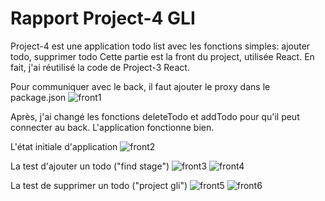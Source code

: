 # Rapport Project-4 GLI

Project-4 est une application todo list avec les fonctions simples: ajouter todo, supprimer todo
Cette partie est la front du project, utilisée React. En fait, j'ai réutilisé la code de Project-3 React. 

Pour communiquer avec le back, il faut ajouter le proxy dans le package.json
![front1](https://user-images.githubusercontent.com/50320578/99122853-62d5d080-25ff-11eb-9abb-6edd6f5eb0bf.png)

Après, j'ai changé les fonctions deleteTodo et addTodo pour qu'il peut connecter au back.
L'application fonctionne bien.

L'état initiale d'application
![front2](https://user-images.githubusercontent.com/50320578/99123433-76ce0200-2600-11eb-9826-fea900043321.png)

La test d'ajouter un todo ("find stage")
![front3](https://user-images.githubusercontent.com/50320578/99123596-c6143280-2600-11eb-8596-089a0b8bfd22.png)
![front4](https://user-images.githubusercontent.com/50320578/99123603-c90f2300-2600-11eb-8ca1-61cbb39ecacd.png)

La test de supprimer un todo ("project gli")
![front5](https://user-images.githubusercontent.com/50320578/99123810-3de25d00-2601-11eb-8d2d-6fde2da3ecbd.png)
![front6](https://user-images.githubusercontent.com/50320578/99123811-3e7af380-2601-11eb-86e8-c0b07bcea7b8.png)
